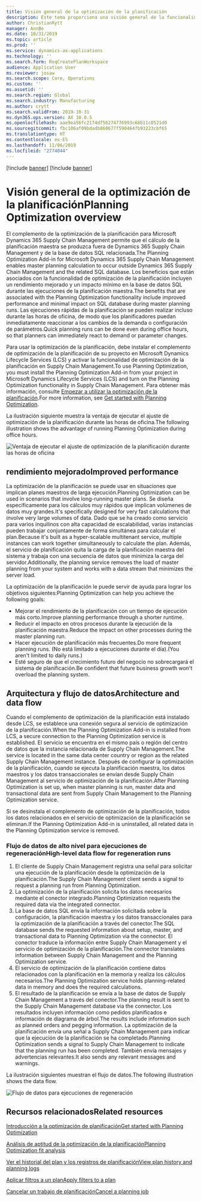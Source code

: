 ```yaml
---
title: Visión general de la optimización de la planificación
description: Este tema proporciona una visión general de la funcionalidad de la optimización de la planificación.
author: ChristianRytt
manager: AnnBe
ms.date: 10/31/2019
ms.topic: article
ms.prod: ''
ms.service: dynamics-ax-applications
ms.technology: ''
ms.search.form: ReqCreatePlanWorkspace
audience: Application User
ms.reviewer: josaw
ms.search.scope: Core, Operations
ms.custom: ''
ms.assetid: ''
ms.search.region: Global
ms.search.industry: Manufacturing
ms.author: crytt
ms.search.validFrom: 2019-10-31
ms.dyn365.ops.version: AX 10.0.5
ms.openlocfilehash: aae9ea56fc2174df56274776993c68b11c0521d0
ms.sourcegitcommit: fbc106af09bdadb860677f590464fb93223cbf65
ms.translationtype: HT
ms.contentlocale: es-ES
ms.lasthandoff: 11/06/2019
ms.locfileid: "2774044"
---
```

[!include [banner](../../includes/banner.md)]
[!include [banner](../../includes/preview-banner.md)]

# <a name="planning-optimization-overview"></a><span data-ttu-id="77833-103">Visión general de la optimización de la planificación</span><span class="sxs-lookup"><span data-stu-id="77833-103">Planning Optimization overview</span></span>

<span data-ttu-id="77833-104">El complemento de la optimización de la planificación para Microsoft Dynamics 365 Supply Chain Management permite que el cálculo de la planificación maestra se produzca fuera de Dynamics 365 Supply Chain Management y de la base de datos SQL relacionada.</span><span class="sxs-lookup"><span data-stu-id="77833-104">The Planning Optimization Add-in for Microsoft Dynamics 365 Supply Chain Management enables master planning calculation to occur outside Dynamics 365 Supply Chain Management and the related SQL database.</span></span> <span data-ttu-id="77833-105">Los beneficios que están asociados con la funcionalidad de optimización de la planificación incluyen un rendimiento mejorado y un impacto mínimo en la base de datos SQL durante las ejecuciones de la planificación maestra.</span><span class="sxs-lookup"><span data-stu-id="77833-105">The benefits that are associated with the Planning Optimization functionality include improved performance and minimal impact on SQL database during master planning runs.</span></span> <span data-ttu-id="77833-106">Las ejecuciones rápidas de la planificación se pueden realizar incluso durante las horas de oficina, de modo que los planificadores puedan inmediatamente reaccionar a los cambios de la demanda o configuración de parámetros.</span><span class="sxs-lookup"><span data-stu-id="77833-106">Quick planning runs can be done even during office hours, so that planners can immediately react to demand or parameter changes.</span></span>

<span data-ttu-id="77833-107">Para usar la optimización de la planificación, debe instalar el complemento de optimización de la planificación de su proyecto en Microsoft Dynamics Lifecycle Services (LCS) y activar la funcionalidad de optimización de la planificación en Supply Chain Management.</span><span class="sxs-lookup"><span data-stu-id="77833-107">To use Planning Optimization, you must install the Planning Optimization Add-in from your project in Microsoft Dynamics Lifecycle Services (LCS) and turn on the Planning Optimization functionality in Supply Chain Management.</span></span> <span data-ttu-id="77833-108">Para obtener más información, consulte [Empezar a utilizar la optimización de la planificación](get-started.md).</span><span class="sxs-lookup"><span data-stu-id="77833-108">For more information, see [Get started with Planning Optimization](get-started.md).</span></span>

<span data-ttu-id="77833-109">La ilustración siguiente muestra la ventaja de ejecutar el ajuste de optimización de la planificación durante las horas de oficina.</span><span class="sxs-lookup"><span data-stu-id="77833-109">The following illustration shows the advantage of running Planning Optimization during office hours.</span></span>

![Ventaja de ejecutar el ajuste de optimización de la planificación durante las horas de oficina](media/PlanningOptimization1.png)

## <a name="improved-performance"></a><span data-ttu-id="77833-111">rendimiento mejorado</span><span class="sxs-lookup"><span data-stu-id="77833-111">Improved performance</span></span>

<span data-ttu-id="77833-112">La optimización de la planificación se puede usar en situaciones que implican planes maestros de larga ejecución.</span><span class="sxs-lookup"><span data-stu-id="77833-112">Planning Optimization can be used in scenarios that involve long-running master plans.</span></span> <span data-ttu-id="77833-113">Se diseña específicamente para los cálculos muy rápidos que implican volúmenes de datos muy grandes.</span><span class="sxs-lookup"><span data-stu-id="77833-113">It's specifically designed for very fast calculations that involve very large volumes of data.</span></span> <span data-ttu-id="77833-114">Dado que se ha creado como servicio para varios inquilinos con alta capacidad de escalabilidad, varias instancias pueden trabajar conjuntamente de forma simultánea para calcular el plan.</span><span class="sxs-lookup"><span data-stu-id="77833-114">Because it's built as a hyper-scalable multitenant service, multiple instances can work together simultaneously to calculate the plan.</span></span> <span data-ttu-id="77833-115">Además, el servicio de planificación quita la carga de la planificación maestra del sistema y trabaja con una secuencia de datos que minimiza la carga del servidor.</span><span class="sxs-lookup"><span data-stu-id="77833-115">Additionally, the planning service removes the load of master planning from your system and works with a data stream that minimizes the server load.</span></span>

<span data-ttu-id="77833-116">La optimización de la planificación le puede servir de ayuda para lograr los objetivos siguientes:</span><span class="sxs-lookup"><span data-stu-id="77833-116">Planning Optimization can help you achieve the following goals:</span></span>

- <span data-ttu-id="77833-117">Mejorar el rendimiento de la planificación con un tiempo de ejecución más corto.</span><span class="sxs-lookup"><span data-stu-id="77833-117">Improve planning performance through a shorter runtime.</span></span>
- <span data-ttu-id="77833-118">Reducir el impacto en otros procesos durante la ejecución de la planificación maestra.</span><span class="sxs-lookup"><span data-stu-id="77833-118">Reduce the impact on other processes during the master planning run.</span></span>
- <span data-ttu-id="77833-119">Hacer ejecución de planificación más frecuentes.</span><span class="sxs-lookup"><span data-stu-id="77833-119">Do more frequent planning runs.</span></span> <span data-ttu-id="77833-120">(No está limitado a ejecuciones durante el día).</span><span class="sxs-lookup"><span data-stu-id="77833-120">(You aren't limited to daily runs.)</span></span>
- <span data-ttu-id="77833-121">Esté seguro de que el crecimiento futuro del negocio no sobrecargará el sistema de planificación.</span><span class="sxs-lookup"><span data-stu-id="77833-121">Be confident that future business growth won't overload the planning system.</span></span>

## <a name="architecture-and-data-flow"></a><span data-ttu-id="77833-122">Arquitectura y flujo de datos</span><span class="sxs-lookup"><span data-stu-id="77833-122">Architecture and data flow</span></span>

<span data-ttu-id="77833-123">Cuando el complemento de optimización de la planificación está instalado desde LCS, se establece una conexión segura al servicio de optimización de la planificación.</span><span class="sxs-lookup"><span data-stu-id="77833-123">When the Planning Optimization Add-in is installed from LCS, a secure connection to the Planning Optimization service is established.</span></span> <span data-ttu-id="77833-124">El servicio se encuentra en el mismo país o región del centro de datos que la instancia relacionada de Supply Chain Management.</span><span class="sxs-lookup"><span data-stu-id="77833-124">The service is located in the same data center country or region as the related Supply Chain Management instance.</span></span> <span data-ttu-id="77833-125">Después de configurar la optimización de la planificación, cuando se ejecuta la planificación maestra, los datos maestros y los datos transaccionales se envían desde Supply Chain Management al servicio de optimización de la planificación.</span><span class="sxs-lookup"><span data-stu-id="77833-125">After Planning Optimization is set up, when master planning is run, master data and transactional data are sent from Supply Chain Management to the Planning Optimization service.</span></span>

<span data-ttu-id="77833-126">Si se desinstala el complemento de optimización de la planificación, todos los datos relacionados en el servicio de optimización de la planificación se eliminan.</span><span class="sxs-lookup"><span data-stu-id="77833-126">If the Planning Optimization Add-in is uninstalled, all related data in the Planning Optimization service is removed.</span></span>

### <a name="high-level-data-flow-for-regeneration-runs"></a><span data-ttu-id="77833-127">Flujo de datos de alto nivel para ejecuciones de regeneración</span><span class="sxs-lookup"><span data-stu-id="77833-127">High-level data flow for regeneration runs</span></span>

1. <span data-ttu-id="77833-128">El cliente de Supply Chain Management registra una señal para solicitar una ejecución de la planificación desde la optimización de la planificación.</span><span class="sxs-lookup"><span data-stu-id="77833-128">The Supply Chain Management client sends a signal to request a planning run from Planning Optimization.</span></span>
2. <span data-ttu-id="77833-129">La optimización de la planificación solicita los datos necesarios mediante el conector integrado.</span><span class="sxs-lookup"><span data-stu-id="77833-129">Planning Optimization requests the required data via the integrated connector.</span></span>
3. <span data-ttu-id="77833-130">La base de datos SQL envía la información solicitada sobre la configuración, la planificación maestra y los datos transaccionales para la optimización de la planificación a través del conector.</span><span class="sxs-lookup"><span data-stu-id="77833-130">The SQL database sends the requested information about setup, master, and transactional data to Planning Optimization via the connector.</span></span> <span data-ttu-id="77833-131">El conector traduce la información entre Supply Chain Management y el servicio de optimización de la planificación.</span><span class="sxs-lookup"><span data-stu-id="77833-131">The connector translates information between Supply Chain Management and the Planning Optimization service.</span></span>
4. <span data-ttu-id="77833-132">El servicio de optimización de la planificación contiene datos relacionados con la planificación en la memoria y realiza los cálculos necesarios.</span><span class="sxs-lookup"><span data-stu-id="77833-132">The Planning Optimization service holds planning-related data in memory and does the required calculations.</span></span>
5. <span data-ttu-id="77833-133">El resultado de la planificación se envía a la base de datos de Supply Chain Management a través del conector.</span><span class="sxs-lookup"><span data-stu-id="77833-133">The planning result is sent to the Supply Chain Management database via the connector.</span></span> <span data-ttu-id="77833-134">Los resultados incluyen información como pedidos planificados e información de diagrama de árbol.</span><span class="sxs-lookup"><span data-stu-id="77833-134">The results include information such as planned orders and pegging information.</span></span> <span data-ttu-id="77833-135">La optimización de la planificación envía una señal a Supply Chain Management para indicar que la ejecución de la planificación se ha completado.</span><span class="sxs-lookup"><span data-stu-id="77833-135">Planning Optimization sends a signal to Supply Chain Management to indicate that the planning run has been completed.</span></span> <span data-ttu-id="77833-136">También envía mensajes y advertencias relevantes.</span><span class="sxs-lookup"><span data-stu-id="77833-136">It also sends any relevant messages and warnings.</span></span>

<span data-ttu-id="77833-137">La ilustración siguientes muestran el flujo de datos.</span><span class="sxs-lookup"><span data-stu-id="77833-137">The following illustration shows the data flow.</span></span>

![Flujo de datos para ejecuciones de regeneración](media/PlanningOptimization2.png)

## <a name="related-resources"></a><span data-ttu-id="77833-139">Recursos relacionados</span><span class="sxs-lookup"><span data-stu-id="77833-139">Related resources</span></span>

[<span data-ttu-id="77833-140">Introducción a la optimización de planificación</span><span class="sxs-lookup"><span data-stu-id="77833-140">Get started with Planning Optimization</span></span>](get-started.md)

[<span data-ttu-id="77833-141">Análisis de aptitud de la optimización de la planificación</span><span class="sxs-lookup"><span data-stu-id="77833-141">Planning Optimization fit analysis</span></span>](planning-optimization-fit-analysis.md)

[<span data-ttu-id="77833-142">Ver el historial del plan y los registros de planificación</span><span class="sxs-lookup"><span data-stu-id="77833-142">View plan history and planning logs</span></span>](plan-history-logs.md)

[<span data-ttu-id="77833-143">Aplicar filtros a un plan</span><span class="sxs-lookup"><span data-stu-id="77833-143">Apply filters to a plan</span></span>](plan-filters.md)

[<span data-ttu-id="77833-144">Cancelar un trabajo de planificación</span><span class="sxs-lookup"><span data-stu-id="77833-144">Cancel a planning job</span></span>](cancel-planning-job.md)
